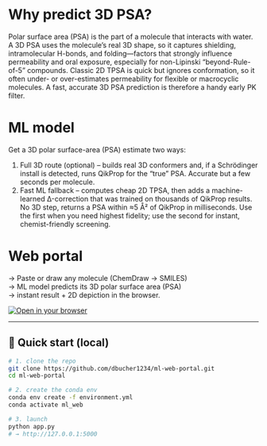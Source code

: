# Why predict 3D PSA?

Polar surface area (PSA) is the part of a molecule that interacts with water. A 3D PSA uses the molecule’s real 3D shape, so it captures shielding, intramolecular H-bonds, and folding—factors that strongly influence permeability and oral exposure, especially for non-Lipinski “beyond-Rule-of-5” compounds. Classic 2D TPSA is quick but ignores conformation, so it often under- or over-estimates permeability for flexible or macrocyclic molecules. A fast, accurate 3D PSA prediction is therefore a handy early PK filter.

# ML model 

Get a 3D polar surface-area (PSA) estimate two ways:

1) Full 3D route (optional) – builds real 3D conformers and, if a Schrödinger install is detected, runs QikProp for the “true” PSA. Accurate but a few seconds per molecule.
2) Fast ML fallback – computes cheap 2D TPSA, then adds a machine-learned Δ-correction that was trained on thousands of QikProp results. No 3D step, returns a PSA within ≈5 Å² of QikProp in milliseconds. Use the first when you need highest fidelity; use the second for instant, chemist-friendly screening.

# Web portal

→ Paste or draw any molecule (ChemDraw → SMILES)  
→ ML model predicts its 3D polar surface area (PSA)  
→ instant result + 2D depiction in the browser.

[![Open in your browser](static/screenshot.png)](static/screenshot.png)

---

## 🚀 Quick start (local)

```bash
# 1. clone the repo
git clone https://github.com/dbucher1234/ml-web-portal.git
cd ml-web-portal

# 2. create the conda env
conda env create -f environment.yml
conda activate ml_web

# 3. launch
python app.py
# → http://127.0.0.1:5000

